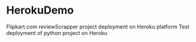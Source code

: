 # HerokuDemo
Flipkart.com reviewScrapper project deployment on Heroku platform
Test deployment of python project on Heroku
